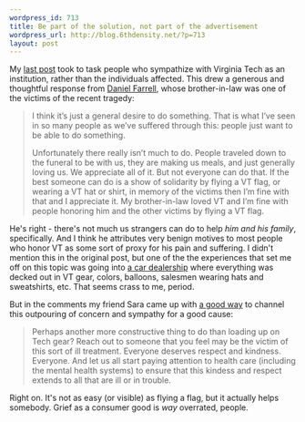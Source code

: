 ```yaml
--- 
wordpress_id: 713
title: Be part of the solution, not part of the advertisement
wordpress_url: http://blog.6thdensity.net/?p=713
layout: post
---
```

<p>My <a href="http://blog.6thdensity.net/?p=712">last post</a> took to task people who sympathize with Virginia Tech as an institution, rather than the individuals affected. This drew a generous and thoughtful response from <a href="http://danielfarrell.com/blog/">Daniel Farrell</a>, whose brother-in-law was one of the victims of the recent tragedy:<blockquote><p>I think it’s just a general desire to do something. That is what I’ve seen in so many people as we’ve suffered through this: people just want to be able to do something.</p><p>Unfortunately there really isn’t much to do. People traveled down to the funeral to be with us, they are making us meals, and just generally loving us. We appreciate all of it. But not everyone can do that. If the best someone can do is a show of solidarity by flying a VT flag, or wearing a VT hat or shirt, in memory of the victims then I’m fine with that and I appreciate it. My brother-in-law loved VT and I’m fine with people honoring him and the other victims by flying a VT flag.</p></blockquote>He's right - there's not much us strangers can do to help <em>him and his family</em>, specifically. And I think he attributes very benign motives to most people who honor VT as some sort of proxy for his pain and suffering.  I didn't mention this in the original post, but one of the the experiences that set me off on this topic was going into <a href="http://www.mcgeorgetoyota.com/">a car dealership</a> where everything was decked out in VT gear, colors, balloons, salesmen wearing hats and sweatshirts, etc. That seems crass to me, period.</p><p>But in the comments my friend Sara came up with <a href="http://blog.6thdensity.net/?p=712#comment-45341">a good way</a> to channel this outpouring of concern and sympathy for a good cause:<blockquote><p>Perhaps another more constructive thing to do than loading up on Tech gear? Reach out to someone that you feel may be the victim of this sort of ill treatment. Everyone deserves respect and kindness. Everyone. And let us all start paying attention to health care (including the mental health systems) to ensure that this kindess and respect extends to all that are ill or in trouble.</p></blockquote>Right on.  It's not as easy (or visible) as flying a flag, but it actually helps somebody.  Grief as a consumer good is <em>way</em> overrated, people.</p>
